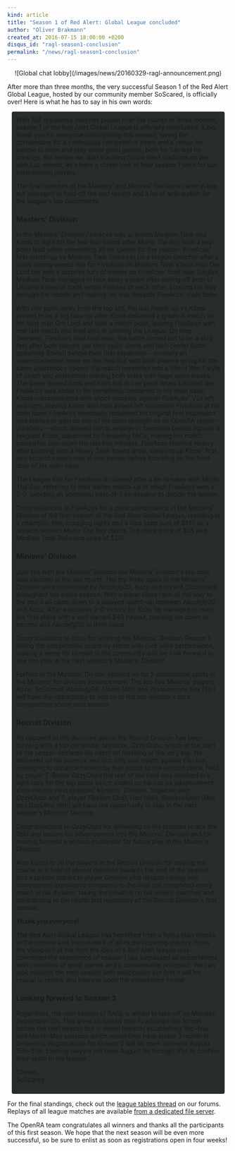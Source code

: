 ```yaml
---
kind: article
title: "Season 1 of Red Alert: Global League concluded"
author: "Oliver Brakmann"
created_at: 2016-07-15 18:00:00 +0200
disqus_id: "ragl-season1-conclusion"
permalink: "/news/ragl-season1-conclusion"
---
```


<div style="text-align:center" markdown="1">
![Global chat lobby](/images/news/20160329-ragl-announcement.png)
</div>

After more than three months, the very successful Season 1 of the Red Alert Global League, hosted by our community member SoScared, is officially over! Here is what he has to say in his own words:

<div style="border-radius: 4px; background-color: #272d2c; padding:10px; margin:10px;">
With 184 registered matches played over the course of three months, season 1 of the Red Alert Global League is officially concluded! A big thank you for everyone participating this season, laying the cornerstone for a continuous competetive event and a venue for people to meet and play some good games, both for fun and for prestige. But before we start planning future filled stadiums on par with LoL events, let's have a closer look at how season 1 went for our participating players.

<p>The final matches of the Masters' and Minions' Divisions came in late but managed to hold off the end results and a lot of anticipation for the league's top placements.</p>

<h3>Masters' Division</h3>

<p>In the Masters' Division <em>FiveAces</em> was to match <em>Medium Tank</em> and <em>Klaas</em> to fight for the last four points after <em>Murto The Ray</em> took a twp-point lead when completing all his games for the season. <em>FiveAces</em>' first match-up vs <em>Medium Tank</em> looked to be a league clencher after a quick strong-armed win for <em>FiveAces</em> on <em>Medium Tank</em>'s host map Ore Lord but with a surprise turn of events on <em>FiveAces</em>' host map Singles, <em>Medium Tank</em> managed to take away a point after pulling off both of Ukraine's special traits within minutes of each other, blasting his way through the middle and making his way towards <em>FiveAces'</em> main base.</p>

<p>With one point away from the top still, the last match-up vs <em>Klaas</em> proved to be a big toss-up after <em>Klaas</em> delivered a grade-A match on his host map Ore Lord and took a match point, leaving <em>FiveAces</em> with one last match and final shot at winning the League. On map Sidestep, <em>FiveAces</em> final host map, the battle turned out to be a slug fest after both players got their radar dome and tech center (both spawning Soviet) before their first expansion &ndash; normally an unprescedented move on the map but with both players going for the same unorthodox opener the match unraveled into a World War 1 style of death and destruction leaving both sides with huge asset losses. The game flowed back and forth but at one point when it looked like <em>FiveAces</em> was about to be completely contained in his main base, <em>Klaas</em> overcommitted with shock troopers against <em>FiveAces</em>' V2s left and right, leaving <em>Klaas</em> with little assets left to contain <em>FiveAces</em> at his main base. <em>FiveAces</em> eventually reclaimed his original first expansion and started to gain on one of his main strength as an OpenRA player &ndash; durability &ndash; which allowed him to engage in favorable battles against a fatigued <em>Klaas</em>, supported by harassing MiGs, making the match somewhat one-sided the last five minutes. <em>FiveAces</em> claimed victory after pushing with a Heavy Tank-based army, cleaning up <em>Klaas</em>' first and second expansions in one swoop before knocking on the front door of his main base.</p>

<p>The League title for <em>FiveAces</em> is claimed after a tie-breaker with <em>Murto The Ray</em>, referring to their earlier match-up in which <em>FiveAces</em> won a 2-0, avoiding an additional best-of-5 tie-breaker to decide the winner.</p>

<p>Congratulations to <em>FiveAces</em> for a great performance in the Masters' Division of the first season of the Red Alert Global League, resulting in a champion title, bragging rights and a nice lump sum of $145 as a division winner! <em>Murto The Ray</em> claims 2nd place prize of $55 and <em>Medium Tank</em> 3rd place prize of $25!</p>

<h3>Minions' Division</h3>

<p>Just like with the Masters' Division the Minions' Division's top spot was decided in the last round. The top three spots in the Minions' Division were contended by <em>Abcdefg30</em>, <em>Kazu</em> and myself (<em>SoScared</em>) throughout the entire season. With a super close race all the way to the end it all came down to a delayed match-up between <em>Abcdefg30</em> and <em>Kazu</em>. After a decisive 2-0 victory for <em>Kazu</em> he managed to claim the first place with a well earned $40 payout, pushing me down to second and <em>Abcdefg30</em> to third place.</p>

<p>Congratulations to <em>Kazu</em> for winning the Minions' Division Season 1, taking the competetive scene by storm with rock solid performance, making a name for himself in the community and we look forward to see him play in the next season's Masters' Divsion!</p>

<p>Forfeits in the Masters' Divsion opened up for 5 promotional spots in the Minions' for division advancement. The top five Minions' players <em>Kazu</em>, <em>SoScared</em>, <em>Abcdefg30</em>, <em>Hamb</em> (4th) and <em>Testosterone Rex</em> (5th) will have the opportunity to add on to the top division's ultra competetive scene next season.</p>

<h3>Recruit Division</h3>

<p>As opposed to the divisions above the Recruit Division has been running with a top contender favourite, <em>OzzyOuzu</em>, which at the start of the season declared his intent on finishing at the very top. He delivered on his promise and lost only one match against <em>Flecken</em>, managing to distance himself by four points to the second place, held by player <em>T</em>. Below <em>OzzyOuzu</em> the rest of the field was involved in a tight race for the top spots which ended up having six advancement slots into the next seasons' Minions' Division. Together with <em>OzzyOuzo</em> and <em>T</em>, player <em>Flecken</em> (3rd), <em>Han</em> (4th), <em>GoldenHippo</em> (5th) and <em>DazUltra</em> (6th) will have the opportunity to play in the next season's Minions' Division.</p>

<p>Congratulations to <em>OzzyOuzo</em> for delivering on his promise to ace the field and secure his advancement into the Minions' Division and for making himseld a serious contender for future play in the Master's Division!</p>

<p>Also kudos to all the players in the Recruit Division for staying the course in a field of absent matches towards the end of the season and a special thanks to player <em>General</em> who despite having less competetive experience compared to the field still completed every match in his division, taking the initiative on his weekly matches and contributing to the health and legitimacy of the Recruit Division's first season.</p>

<p><b>Thank you everyone!</b></p>

<p>The Red Alert Global League has benefited from a flying start thanks to the interest and involvement of all its participating players. From the viewpoint of the time the idea of a Red Alert league was conceived the experience of season 1 has surpassed all expectations with countless of great games and a considerable prizepool. We can look towards the next season with anticipation but first it will be crucial to review and improve upon the established format.</p>

<h3>Looking forward to Season 2</h3>

<p>Regardless, the next season of RAGL is aimed to take off on Monday, September 5th. This gives us limited time to advance the format before the next season but is aimed towards establishing Sep-Nov and March-May seasons which would then have stable 3 month in-betweens. Registrations for season 2 will be open between August 15th-31st. Existing players will have August 1st through 31st to confirm their spots in the league.</p>

Cheers,<br/>
SoScared
</div>

For the final standings, check out the [league tables thread](http://www.sleipnirstuff.com/forum/viewtopic.php?f=82&t=19531) on our forums. Replays of all league matches are available [from a dedicated file server](http://64hdb.mine.nu:5534/mIRROR/ora_replays/RAGL_Season_One/).

The OpenRA team congratulates all winners and thanks all the participants of this first season. We hope that the next season will be even more successful, so be sure to enlist as soon as registrations open in four weeks!
